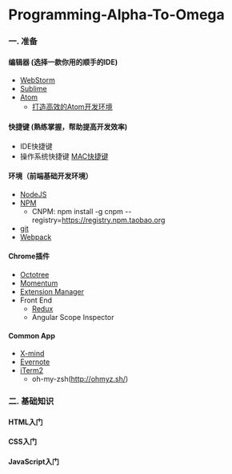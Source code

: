 # Programming-Alpha-To-Omega

### 一. 准备

#### 编辑器 (选择一款你用的顺手的IDE)

 * [WebStorm](https://www.jetbrains.com/webstorm/)
 * [Sublime](http://www.sublimetext.com/)
 * [Atom](https://atom.io/)
    * [打造高效的Atom开发环境](https://dale-.github.io/2017/08/08/Atom-Shortcut/)

#### 快捷键 (熟练掌握，帮助提高开发效率)

 * IDE快捷键
 * 操作系统快捷键 [MAC快捷键](https://support.apple.com/zh-cn/HT201236)

#### 环境（前端基础开发环境）

 * [NodeJS](https://nodejs.org/)
 * [NPM](https://www.npmjs.com)
    * CNPM: npm install -g cnpm --registry=https://registry.npm.taobao.org
 * [git](http://www.git-scm.com)
 * [Webpack](http://webpack.github.io/)

#### Chrome插件

  * [Octotree](https://chrome.google.com/webstore/search/Octotree?utm_source=chrome-ntp-icon)
  * [Momentum](https://chrome.google.com/webstore/search/Momentum?utm_source=chrome-ntp-icon)
  * [Extension Manager](https://chrome.google.com/webstore/detail/extension-manager/gjldcdngmdknpinoemndlidpcabkggco/related)
  *  Front End
     * [Redux](https://chrome.google.com/webstore/search/Redux?utm_source=chrome-ntp-icon)
     * Angular Scope Inspector

#### Common App

  * [X-mind](http://www.xmind.net/)
  * [Evernote](https://evernote.com/)
  * [iTerm2](https://iterm2.com/)
    * oh-my-zsh(http://ohmyz.sh/)

### 二. 基础知识

#### HTML入门

#### CSS入门

#### JavaScript入门
